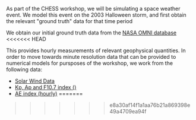As part of the CHESS workshop, we will be simulating a space weather event. We model this event on the 2003 Halloween storm, and first obtain the relevant "ground truth" data for that time period

We obtain our initial ground truth data from the [NASA OMNI database](https://omniweb.gsfc.nasa.gov/form/dx1.html)
<<<<<<< HEAD

This provides hourly measurements of relevant geophysical quantities. In order to move towards minute resolution data that can be provided to numerical models for pursposes of the workshop, we work from the following data:

- [Solar Wind Data](https://spdf.gsfc.nasa.gov/pub/data/omni/high_res_omni/sc_specific/ace_min_b2003.txt)
- [Kp, Ap and F10.7 index ()](ftp://ftp.ngdc.noaa.gov/STP/GEOMAGNETIC_DATA/INDICES/KP_AP)
- [AE index (hourly)](ftp://ftp.ngdc.noaa.gov/STP/GEOMAGNETIC_DATA/INDICES/AURORAL_ELECTROJET)
=======
>>>>>>> e8a30af14f1a1aa76b21a869398e49a4709ea94f
